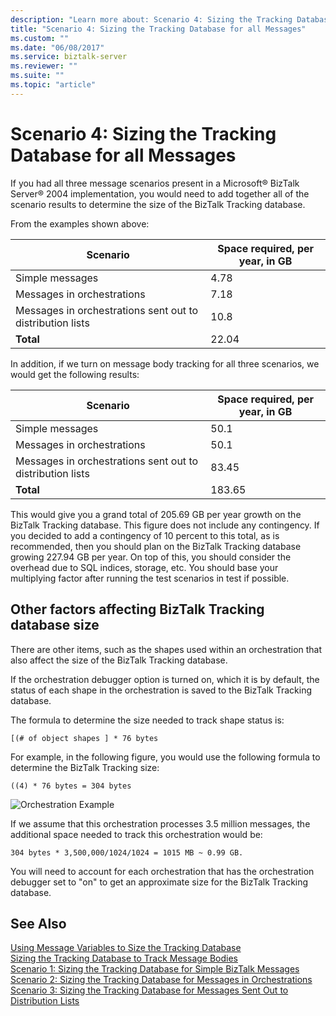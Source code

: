 ```yaml
---
description: "Learn more about: Scenario 4: Sizing the Tracking Database for all Messages"
title: "Scenario 4: Sizing the Tracking Database for all Messages"
ms.custom: ""
ms.date: "06/08/2017"
ms.service: biztalk-server
ms.reviewer: ""
ms.suite: ""
ms.topic: "article"
---
```

# Scenario 4: Sizing the Tracking Database for all Messages
If you had all three message scenarios present in a Microsoft® BizTalk Server® 2004 implementation, you would need to add together all of the scenario results to determine the size of the BizTalk Tracking database.  
  
 From the examples shown above:  
  
|Scenario|Space required, per year, in GB|  
|--------------|-------------------------------------|  
|Simple messages|4.78|  
|Messages in orchestrations|7.18|  
|Messages in orchestrations sent out to distribution lists|10.8|  
|**Total**|22.04|  
  
 In addition, if we turn on message body tracking for all three scenarios, we would get the following results:  
  
|Scenario|Space required, per year, in GB|  
|--------------|-------------------------------------|  
|Simple messages|50.1|  
|Messages in orchestrations|50.1|  
|Messages in orchestrations sent out to distribution lists|83.45|  
|**Total**|183.65|  
  
 This would give you a grand total of 205.69 GB per year growth on the BizTalk Tracking database. This figure does not include any contingency. If you decided to add a contingency of 10 percent to this total, as is recommended, then you should plan on the BizTalk Tracking database growing 227.94 GB per year. On top of this, you should consider the overhead due to SQL indices, storage, etc. You should base your multiplying factor after running the test scenarios in test if possible.  
  
## Other factors affecting BizTalk Tracking database size  
 There are other items, such as the shapes used within an orchestration that also affect the size of the BizTalk Tracking database.  
  
 If the orchestration debugger option is turned on, which it is by default, the status of each shape in the orchestration is saved to the BizTalk Tracking database.  
  
 The formula to determine the size needed to track shape status is:  
  
```  
[(# of object shapes ] * 76 bytes  
```  
  
 For example, in the following figure, you would use the following formula to determine the BizTalk Tracking size:  
  
```  
((4) * 76 bytes = 304 bytes  
```  
  
 ![Orchestration Example](../core/media/sample-orchestration.gif "Sample_orchestration")  
  
 If we assume that this orchestration processes 3.5 million messages, the additional space needed to track this orchestration would be:  
  
```  
304 bytes * 3,500,000/1024/1024 = 1015 MB ~ 0.99 GB.  
```  
  
 You will need to account for each orchestration that has the orchestration debugger set to "on" to get an approximate size for the BizTalk Tracking database.  
  
## See Also  
 [Using Message Variables to Size the Tracking Database](../core/using-message-variables-to-size-the-tracking-database.md)   
 [Sizing the Tracking Database to Track Message Bodies](../core/sizing-the-tracking-database-to-track-message-bodies.md)   
 [Scenario 1: Sizing the Tracking Database  for Simple BizTalk Messages](../core/scenario-1-sizing-the-tracking-database-for-simple-biztalk-messages.md)   
 [Scenario 2: Sizing the Tracking Database  for Messages in Orchestrations](../core/scenario-2-sizing-the-tracking-database-for-messages-in-orchestrations.md)   
 [Scenario 3: Sizing the Tracking Database  for Messages Sent Out to Distribution Lists](../core/scenario-3-size-the-tracking-database-for-messages-sent-to-distribution-lists.md)
